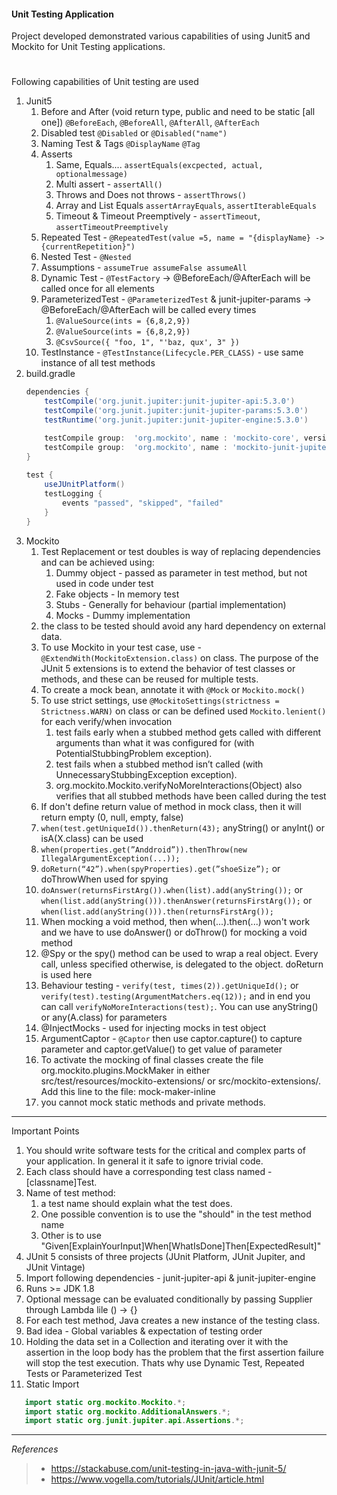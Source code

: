 #### Unit Testing Application

Project developed demonstrated various capabilities of using Junit5 and Mockito for Unit Testing applications. 
#
Following capabilities of Unit testing are used
1. Junit5
    1. Before and After (void return type, public and need to be static [all one]) `@BeforeEach`, `@BeforeAll`, `@AfterAll`, `@AfterEach`
    1. Disabled test `@Disabled` or `@Disabled("name")`
    1. Naming Test & Tags `@DisplayName` `@Tag`
    1. Asserts
        1. Same, Equals....   `assertEquals(excpected, actual, optionalmessage)`
        1. Multi assert - `assertAll()`
        1. Throws and Does not throws - `assertThrows()`
        1. Array and List Equals `assertArrayEquals`, `assertIterableEquals`
        1. Timeout & Timeout Preemptively - `assertTimeout`, `assertTimeoutPreemptively`
    1. Repeated Test - `@RepeatedTest(value =5, name = "{displayName} -> {currentRepetition}")`
    1. Nested Test - `@Nested`
    1. Assumptions - `assumeTrue assumeFalse assumeAll`
    1. Dynamic Test - `@TestFactory` -> @BeforeEach/@AfterEach will be called once for all elements
    1. ParameterizedTest - `@ParameterizedTest` & junit-jupiter-params -> @BeforeEach/@AfterEach will be called every times
        1. `@ValueSource(ints = {6,8,2,9})`
        1. `@ValueSource(ints = {6,8,2,9})`
        1. `@CsvSource({ "foo, 1", "'baz, qux', 3" })`
    1. TestInstance - `@TestInstance(Lifecycle.PER_CLASS)` - use same instance of all test methods
1. build.gradle  
     ```groovy
    dependencies {
         testCompile('org.junit.jupiter:junit-jupiter-api:5.3.0')
         testCompile('org.junit.jupiter:junit-jupiter-params:5.3.0')
         testRuntime('org.junit.jupiter:junit-jupiter-engine:5.3.0')
   
         testCompile group:  'org.mockito', name : 'mockito-core', version : '2.19.0'
         testCompile group:  'org.mockito', name : 'mockito-junit-jupiter', version : '2.19.0'
     }
      
     test {
         useJUnitPlatform()
         testLogging {
             events "passed", "skipped", "failed"
         }
     }   
1. Mockito
    1. Test Replacement or test doubles is way of replacing dependencies and can be achieved using:
        1. Dummy object - passed as parameter in test method, but not used in code under test
        1. Fake objects - In memory test
        1. Stubs - Generally for behaviour (partial implementation)
        1. Mocks - Dummy implementation
    1. the class to be tested should avoid any hard dependency on external data.
    1. To use Mockito in your test case, use - `@ExtendWith(MockitoExtension.class)` on class.  The purpose of the JUnit 5 extensions is to extend the behavior of test classes or methods, and these can be reused for multiple tests.
    1. To create a mock bean, annotate it with `@Mock` or `Mockito.mock()`
    1. To use strict settings, use `@MockitoSettings(strictness = Strictness.WARN)` on class or can be defined used `Mockito.lenient()` for each verify/when invocation
        1. test fails early when a stubbed method gets called with different arguments than what it was configured for (with PotentialStubbingProblem exception).
        1. test fails when a stubbed method isn’t called (with UnnecessaryStubbingException exception).
        1. org.mockito.Mockito.verifyNoMoreInteractions(Object) also verifies that all stubbed methods have been called during the test
    1. If don't define return value of method in mock class, then it will return empty (0, null, empty, false)
    1. `when(test.getUniqueId()).thenReturn(43);` anyString() or anyInt() or isA(X.class) can be used
    1. `when(properties.get(”Anddroid”)).thenThrow(new IllegalArgumentException(...));`
    1. `doReturn(“42”).when(spyProperties).get(”shoeSize”);` or doThrowWhen used for spying 
    1. `doAnswer(returnsFirstArg()).when(list).add(anyString());`  or   `when(list.add(anyString())).thenAnswer(returnsFirstArg());` or `when(list.add(anyString())).then(returnsFirstArg());`
    1. When mocking a void method, then when(...).then(...) won't work and we have to use doAnswer() or doThrow() for mocking a void method
    1.  @Spy or the spy() method can be used to wrap a real object. Every call, unless specified otherwise, is delegated to the object. doReturn is used here
    1. Behaviour testing - `verify(test, times(2)).getUniqueId();` or `verify(test).testing(ArgumentMatchers.eq(12));` and in end you can call `verifyNoMoreInteractions(test);`. You can use anyString() or any(A.class) for parameters
    1. @InjectMocks - used for injecting mocks in test object
    1. ArgumentCaptor - `@Captor` then use  captor.capture() to capture parameter and captor.getValue() to get value of parameter
    1. To activate the mocking of final classes create the file org.mockito.plugins.MockMaker in either src/test/resources/mockito-extensions/ or src/mockito-extensions/. Add this line to the file: mock-maker-inline
    1. you cannot mock static methods and private methods.   

---
Important Points    
1. You should write software tests for the critical and complex parts of your application. In general it it safe to ignore trivial code.
1. Each class should have a corresponding test class named - [classname]Test.
1. Name of test method:
    1. a test name should explain what the test does.
    1. One possible convention is to use the "should" in the test method name
    1. Other is to use "Given[ExplainYourInput]When[WhatIsDone]Then[ExpectedResult]"
1. JUnit 5 consists of three projects (JUnit Platform, JUnit Jupiter, and JUnit Vintage)
1. Import following dependencies - junit-jupiter-api & junit-jupiter-engine
1. Runs >= JDK 1.8
1. Optional message can be evaluated conditionally by passing Supplier<T> through Lambda lile () -> {}
1. For each test method, Java creates a new instance of the testing class.
1. Bad idea - Global variables & expectation of testing order
1. Holding the data set in a Collection and iterating over it with the assertion in the loop body has the problem that the first assertion failure will stop the test execution. Thats why use Dynamic Test, Repeated Tests or Parameterized Test
1. Static Import
```java
   import static org.mockito.Mockito.*;
   import static org.mockito.AdditionalAnswers.*;
   import static org.junit.jupiter.api.Assertions.*;
```
---    
_References_
>* https://stackabuse.com/unit-testing-in-java-with-junit-5/
>* https://www.vogella.com/tutorials/JUnit/article.html    
    
